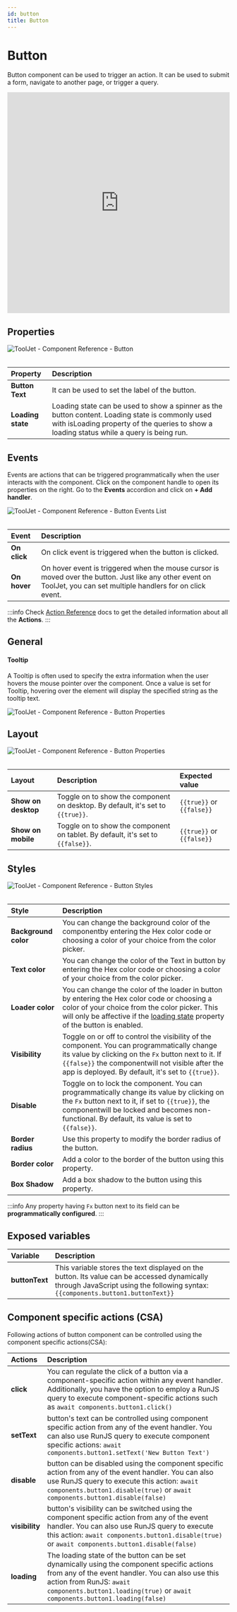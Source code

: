 ```yaml
---
id: button
title: Button
---
```

# Button

Button component can be used to trigger an action. It can be used to submit a form, navigate to another page, or trigger a query.

<iframe height="500"src="https://www.youtube.com/embed/zw3yxC7WUOg" title="Tooljet Button Component" frameborder="0" allowfullscreen width="100%"></iframe>

## Properties

<div style={{textAlign: 'center'}}>

<img className="screenshot-full" src="/img/widgets/button/props.png" alt="ToolJet - Component Reference - Button"/>

</div>

<br/>

| Property      | Description |
| :----------- | :----------- |
| **Button Text** | It can be used to set the label of the button. |
| **Loading state** | Loading state can be used to show a spinner as the button content. Loading state is commonly used with isLoading property of the queries to show a loading status while a query is being run. |

## Events

Events are actions that can be triggered programmatically when the user interacts with the component. Click on the component handle to open its properties on the right. Go to the **Events** accordion and click on **+ Add handler**. 

<div style={{textAlign: 'center'}}>

<img className="screenshot-full" src="/img/widgets/button/button-actions.png" alt="ToolJet - Component Reference - Button Events List" />

</div>

<br/>

| Event      | Description |
| :----------- | :----------- |
| **On click** | On click event is triggered when the button is clicked. |
| **On hover** | On hover event is triggered when the mouse cursor is moved over the button. Just like any other event on ToolJet, you can set multiple handlers for on click event. |

:::info
Check [Action Reference](/docs/category/actions-reference) docs to get the detailed information about all the **Actions**.
:::

## General
#### Tooltip

A Tooltip is often used to specify the extra information when the user hovers the mouse pointer over the component. Once a value is set for Tooltip, hovering over the element will display the specified string as the tooltip text.

<div style={{textAlign: 'left'}}>

<img className="screenshot-full" src="/img/widgets/button/tooltip.png" alt="ToolJet - Component Reference - Button Properties" />

</div>

## Layout

<div style={{textAlign: 'left'}}>

<img className="screenshot-full" src="/img/widgets/button/layout.png" alt="ToolJet - Component Reference - Button Properties" />

</div>

<br/>

| Layout  | Description | Expected value |
| :----------- | :----------- | :------------ |
| **Show on desktop** | Toggle on to show the component on desktop. By default, it's set to `{{true}}`. | `{{true}}` or `{{false}}` |
| **Show on mobile** | Toggle on to show the component on tablet. By default, it's set to `{{false}}`. | `{{true}}` or `{{false}}` |


## Styles

<div style={{textAlign: 'left'}}>

<img className="screenshot-full" src="/img/widgets/button/styles.png" alt="ToolJet - Component Reference - Button Styles" />

</div>

<br/>

| Style      | Description |
| :----------- | :----------- | 
| **Background color** |  You can change the background color of the componentby entering the Hex color code or choosing a color of your choice from the color picker. |
| **Text color** |  You can change the color of the Text in button by entering the Hex color code or choosing a color of your choice from the color picker. |
| **Loader color** |  You can change the color of the loader in button by entering the Hex color code or choosing a color of your choice from the color picker. This will only be affective if the [loading state](#properties-1) property of the button is enabled. |
| **Visibility** | Toggle on or off to control the visibility of the component. You can programmatically change its value by clicking on the `Fx` button next to it. If `{{false}}` the componentwill not visible after the app is deployed. By default, it's set to `{{true}}`. |
| **Disable** | Toggle on to lock the component. You can programmatically change its value by clicking on the `Fx` button next to it, if set to `{{true}}`, the componentwill be locked and becomes non-functional. By default, its value is set to `{{false}}`. |
| **Border radius** | Use this property to modify the border radius of the button. |
| **Border color** | Add a color to the border of the button using this property. |
| **Box Shadow** | Add a box shadow to the button using this property. |

:::info
Any property having `Fx` button next to its field can be **programmatically configured**.
:::

## Exposed variables

| Variable      | Description |
| :----------- | :----------- |
| **buttonText** | This variable stores the text displayed on the button. Its value can be accessed dynamically through JavaScript using the following syntax: `{{components.button1.buttonText}}` |

## Component specific actions (CSA)

Following actions of button component can be controlled using the component specific actions(CSA):

| Actions     | Description |
| :----------- | :----------- |
| **click** | You can regulate the click of a button via a component-specific action within any event handler. Additionally, you have the option to employ a RunJS query to execute component-specific actions such as `await components.button1.click()` |
| **setText** | button's text can be controlled using component specific action from any of the event handler. You can also use RunJS query to execute component specific actions: `await components.button1.setText('New Button Text')` |
| **disable** | button can be disabled using the component specific action from any of the event handler. You can also use RunJS query to execute this action: `await components.button1.disable(true)` or `await components.button1.disable(false)` |
| **visibility** | button's visibility can be switched using the component specific action from any of the event handler. You can also use RunJS query to execute this action: `await components.button1.disable(true)` or `await components.button1.disable(false)` |
| **loading** | The loading state of the button can be set dynamically using the component specific actions from any of the event handler. You can also use this action from RunJS: `await components.button1.loading(true)` or `await components.button1.loading(false)` |